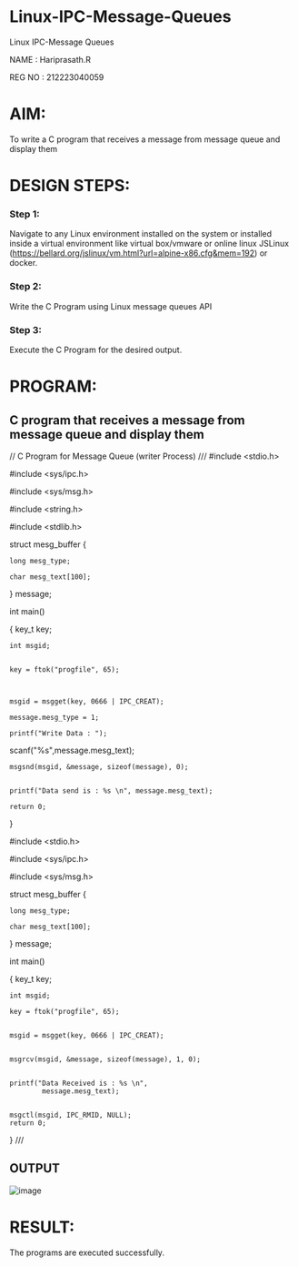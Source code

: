 # Linux-IPC-Message-Queues
Linux IPC-Message Queues

NAME : Hariprasath.R

REG NO : 212223040059

# AIM:
To write a C program that receives a message from message queue and display them

# DESIGN STEPS:

### Step 1:

Navigate to any Linux environment installed on the system or installed inside a virtual environment like virtual box/vmware or online linux JSLinux (https://bellard.org/jslinux/vm.html?url=alpine-x86.cfg&mem=192) or docker.

### Step 2:

Write the C Program using Linux message queues API 

### Step 3:

Execute the C Program for the desired output. 

# PROGRAM:

## C program that receives a message from message queue and display them

// C Program for Message Queue (writer Process) 
///
#include <stdio.h> 

#include <sys/ipc.h>

#include <sys/msg.h>

#include <string.h>

#include <stdlib.h>


struct mesg_buffer { 

	long mesg_type;
 
	char mesg_text[100]; 
 
} message; 

int main() 

{ 	key_t key;

	int msgid; 
 

	key = ftok("progfile", 65); 
 


	msgid = msgget(key, 0666 | IPC_CREAT); 
 
	message.mesg_type = 1; 
 
	printf("Write Data : ");
 
scanf("%s",message.mesg_text);


	msgsnd(msgid, &message, sizeof(message), 0); 
 

	printf("Data send is : %s \n", message.mesg_text); 
 
	return 0; 
 
} 

#include <stdio.h>

#include <sys/ipc.h>

#include <sys/msg.h>


struct mesg_buffer {

	long mesg_type;
 
	char mesg_text[100];
 
} message;

int main()

{
	key_t key;
 
	int msgid;
 
	key = ftok("progfile", 65);
 

	msgid = msgget(key, 0666 | IPC_CREAT);
 

	msgrcv(msgid, &message, sizeof(message), 1, 0);
 

	printf("Data Received is : %s \n",
			message.mesg_text);
   

	msgctl(msgid, IPC_RMID, NULL);
	return 0;
 }
///
## OUTPUT
![image](https://github.com/user-attachments/assets/fc1db47d-b672-481a-b4ed-889ae00e5985)

# RESULT:
The programs are executed successfully.
